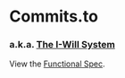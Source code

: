 # Commits.to
### a.k.a. [The I-Will System](https://github.com/beeminder/iwill/)

View the [Functional Spec](https://github.com/beeminder/iwill/wiki/).

